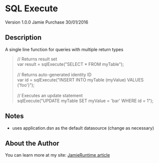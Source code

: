 SQL Execute
===========

Version 1.0.0
Jamie Purchase
30/01/2016

Description
-----------

A single line function for queries with multiple return types

<blockquote>
// Returns result set<br>
var result = sqlExecute("SELECT * FROM myTable");<br>
<br>
// Returns auto-generated identity ID<br>
var id = sqlExecute("INSERT INTO myTable (myValue) VALUES ('foo')");<br>
<br>
// Executes an update statement<br>
sqlExecute("UPDATE myTable SET myValue = 'bar' WHERE id = 1");<br>
</blockquote>

Notes
-----
* uses application.dsn as the default datasource (change as necessary)

About the Author
----------------

You can learn more at my site: <a href = "https://jamieruntime.wordpress.com/2016/01/30/sql-execute-the-one-line-sql-statement-udf/" target = "_blank">JamieRuntime article</a>
